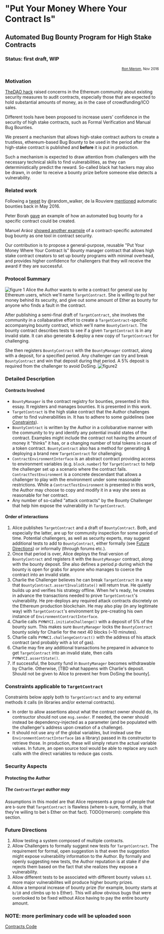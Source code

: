 # "Put Your Money Where Your Contract Is"
## Automated Bug Bounty Program for High Stake Contracts
### Status: first draft, WIP
<div align="right">
<sub><a href='https://github.com/rmerom'>Ron Merom</a>, Nov 2016</sub>
</div>

### Motivation
[TheDAO hack](http://www.coindesk.com/understanding-dao-hack-journalists/) raised concerns in the Ethereum community about existing security measures to audit contracts, especially those that are expected to hold substantial amounts of money, as in the case of crowdfunding/ICO sales.

Different tools have been proposed to increase users' confidence in the security of high stake contracts, such as Formal Verification and Manual Bug Bounties.

We present a mechanism that allows high-stake contract authors to create a trustless, ethereum-based Bug Bounty to be used in the period after the high-stake contract is published and **before** it is put in production.

Such a mechanism is expected to draw attention from challengers with the necessary technical skills to find vulnerabilities, as they can deterministically predict the reward. So-called black hat hackers may also be drawn, in order to receive a bounty prize before someone else detects a vulnerability.

### Related work

Following a [tweet](https://twitter.com/random_walker/status/692807445408845824) by @random_walker, de la Rouviere [mentioned](https://media.consensys.net/2016/05/05/assert-guards-towards-automated-code-bounties-safe-smart-contract-coding-on-ethereum/) automatic bounties back in May 2016.

Peter Borah [gave](https://medium.com/@peterborah/we-need-fault-tolerant-smart-contracts-ec1b56596dbc#.1j7it3cff) an example of how an automated bug bounty for a specific contract could be created.

Manuel Aráoz [showed another example](https://medium.com/zeppelin-blog/onward-with-ethereum-smart-contract-security-97a827e47702#.o4ckev1rf) of a contract-specific automated bug bounty as one tool in contract security.

Our contribution is to propose a general-purpose, reusable "Put Your Money Where Your Contract Is" Bounty manager contract that allows high stake contract creators to set up bounty programs with minimal overhead, and provides higher confidence for challengers that they will receive the award if they are successful.



### Protocol Summary
![figure 1](http://www.pixhoster.info/f/2016-11/27333f074fd472da2c0a52ff61fe4a84.png)
Alice the Author wants to write a contract for general use by Ethereum users, which we'll name `TargetContract`. She is willing to put her money behind its security, and give out some amount of Ether as bounty for anyone who finds a fault in the contract.

After publishing a semi-final draft of `TargetContract`, she involves the community in a collabarative effort to create a `TargetContract`-specific accompanying bounty contract, which we'll name `BountyContract`. The bounty contract describes tests to see if a given `TargetContract` is in any invalid state. It can also generate &amp; deploy a new copy of `TargetContract` for challenging.


She then registers `BountyContract` with the `BountyManager` contract, along with a deposit, for a specified period. Any challenger can try and break `BountyContract` and win that deposit during that period. A 5% deposit is required from the challenger to avoid DoSing.
![figure2](http://www.pixhoster.info/f/2016-11/5e55d4fcde5de262ac435b5e3ed8ef26.png)

### Detailed Description
#### Contracts Involved
* `BountyManager`  is the contract registry for bounties, presented in this essay. It registers and manages bounties. It is presented in this work.
* `TargetContract` is the high stake contract that the Author challenges other to find vulnerabilities in. It has to adhere to some guidelines (see <a href='#constraints-for-targetcontract'>Constraints</a>).
* `BountyContract` is written by the Author in a collobarative manner with the community to try and identify any potential invalid states of the contract. Examples might include the contract not having the amount of money it "thinks" it has, or a changing number of total tokens in case of a token contract. `BountyContract` also has a method for generating &amp; deploying a brand new `TargetContract` for challenging.
* `ContractEnvironmentInterface` is an abstract contract providing access to environment variables (e.g. `block.number`) for `TargetContract` to help the challenger set up a scenario where the contract fails. `ContractTestEnvironment` is a concrete descendant that allows a challenger to play with the environment under some reasonable restrictions. While a `ContractTestEnvironment` is presented in this work, the Author may choose to copy and modify it in a way she sees as reasonable for her contract.
* Any number of so-called "attack contracts" by the Bounty Challenger that help him expose the vulnerability in `TargetContract`.


#### Order of interactions
1. Alice publishes `TargetContract` and a draft of `BountyContract`. Both, and especially the latter, are up for community inspection for some period of time. Potential challengers, as well as security experts, may suggest additional tests to add to `BountyContract`, either formally (see <a href="#future-directions">Future Directions</a>) or informally (through forums etc.).
2. Once that period is over, Alice deploys the final version of `BountyContract` and registers it with the `BountyManager` contract, along with the bounty deposit. She also defines a period *p* during which the bounty is open for grabs for anyone who manages to coerce the contract into an invalid state.
3. Charlie the Challenger believes he can break `TargetContract` in a way that `BountyContract.assertInvalidState()` will return true. He quietly builds up and verifies his strategy offline. When he's ready, he creates in advance the transactions needed to prove `TargetContract`'s vulnerability. He pre-deploys any required attack contracts discretely on the Ethereum production blockchain. He may also play (in any legitimate way) with `TargetContract`'s environment by pre-creating his own instance of `EnvironmentContractInterface`.
4.  Charlie calls `PYMWYCI.initiateChallenge()` with a deposit of 5% of the bounty sum. This makes sure `BountyManager` locks the `BountyContract` bounty solely for Charlie for the next 40 blocks (~10 minutes). 
5.  Charlie calls `PYMWCI.challengeContract()` with the address of his attack contract (and probably with a lot of gas).
5. Charlie may fire any additional transactions he prepared in advance to get `TargetContract` into an invalid state, then calls `PYMWYCI.assertState()`.
6. If successful, the bounty fund in `BountyManager` becomes withdrawable by Charlie. Otherwise, [TBD what happens with Charlie's deposit. Should not be given to Alice to prevent her from DoSing the bounty].

### Constraints applicable to `TargetContract`
Constraints below apply both to `TargetContract` and to any external methods it calls (in libraries and/or external contracts).
* In order to allow assertions about what the contract owner should do, its contrsuctor should not use `msg.sender`. If needed, the owner should instead be dependency-injected as a parameter (and be populated with the challenger's address upon creation of a challenge).
* It should not use any of the global variables, but instead use the `EnvironmentContractInterface` (as a library) passed in its constructor to retrieve those. In production, these will simply return the actual variable values. In future, an open source tool would be able to replace any such calls with the direct variables to reduce gas costs.


### Security Aspects
#### Protecting the Author
#####  The `ContractTarget` author may

Assumptions in this model are that Alice represents a group of people that are `b`-sure that `TargetContract` is flawless (where `b`-sure, formally, is that they're willing to bet `b` Ether on that fact).
TODO(rmerom): complete this section.

### Future Directions
1. Allow testing a system composed of multiple contracts.
2. Allow Challengers to formally suggest new tests for `TargetContract`. The requirement for formal, open suggestion is that even the suggestion might expose vulnerability information to the Author. By formally and openly suggesting new tests, the Author reputation is at stake if she rejects them based on the fact that she realizes they expose a vulnerability.
3. Allow different tests to be associated with different bounty values s.t. more major vulnerabilites will produce higher bounty prizes.
4. Allow a temporal increase of bounty prize (for example, bounty starts at `b/10` and climbs up to `b` Ether). This will allow obvious bugs that were overlooked to be fixed without Alice having to pay the entire bounty amount.

### NOTE: more perliminary code will be uploaded soon
[Contracts Code](https://github.com/rmerom/PutYourMoneyWhereYourContractIs/blob/master/contracts)



